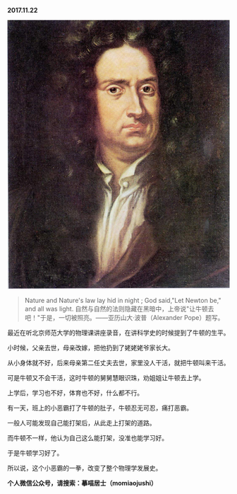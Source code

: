 
          
            
**2017.11.22**



![](img/51001-2916c1e1ebb2b511.jpeg)



>Nature and Nature's law lay hid in night ; God said,"Let Newton be," and all was light.
自然与自然的法则隐藏在黑暗中，上帝说"让牛顿去吧！"于是，一切被照亮。——亚历山大·波普（Alexander Pope）题写。



最近在听北京师范大学的物理课讲座录音，在讲科学史的时候提到了牛顿的生平。

小时候，父亲去世，母亲改嫁，把他扔到了姥姥姥爷家长大。

从小身体就不好，后来母亲第二任丈夫去世，家里没人干活，就把牛顿叫来干活。

可是牛顿又不会干活，这时牛顿的舅舅慧眼识珠，劝姐姐让牛顿去上学。

上学后，学习也不好，体育也不好，什么都不行。

有一天，班上的小恶霸打了牛顿的肚子，牛顿忍无可忍，痛打恶霸。

一般人可能发现自己能打架后，从此走上打架的道路。

而牛顿不一样，他认为自己这么能打架，没准也能学习好。

于是牛顿学习好了。

所以说，这个小恶霸的一拳，改变了整个物理学发展史。


**个人微信公众号，请搜索：摹喵居士（momiaojushi）**

          
        